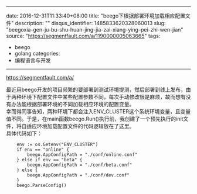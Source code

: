 
---
date: 2016-12-31T11:33:40+08:00
title: "beego下根据部署环境加载相应配置文件"
description: ""
disqus_identifier: 1485833620328060013
slug: "beegoxia-gen-ju-bu-shu-huan-jing-jia-zai-xiang-ying-pei-zhi-wen-jian"
source: "https://segmentfault.com/a/1190000005063665"
tags: 
- beego 
- golang 
categories:
- 编程语言与开发
---

https://segmentfault.com/a/

最近用beego开发的项目频繁的要部署到测试环境提测，然后部署到线上发布，由于两种环境下配置文件中某些配置参数不同，每次手动修改很是麻烦，故而想有没有办法能根据部署环境的不同加载相应环境的配置变量。\
幸而得同事告知，两种环境下都会注入ENV\_CLUSTER这个系统环境变量，且变量值不同。于是，在main函数beego.Run()执行前，我创建了一个预先执行的init文件，将自适应环境加载配置文件的代码逻辑放在了这里。\
具体代码如下：

        env := os.Getenv("ENV_CLUSTER")
        if env == "online" {
            beego.AppConfigPath = "./conf/online.conf"
        } else if env == "beta" {
            beego.AppConfigPath = "./conf/beta.conf"
        } else {
            beego.AppConfigPath = "./conf/dev.conf"
        }
        beego.ParseConfig()


